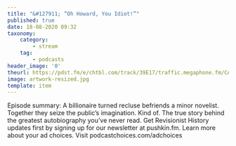 ```yaml
---
title: "&#127911; “Oh Howard, You Idiot!”"
published: true
date: 18-08-2020 09:32
taxonomy:
    category:
        - stream
    tag:
        - podcasts
header_image: '0'
theurl: https://pdst.fm/e/chtbl.com/track/39E17/traffic.megaphone.fm/CAD9505803434.mp3
image: artwork-resized.jpg
template: item
--- 
```

Episode summary: A billionaire turned recluse befriends a minor novelist. Together they seize the public’s imagination. Kind of. The true story behind the greatest autobiography you’ve never read. Get Revisionist History updates first by signing up for our newsletter at pushkin.fm. Learn more about your ad choices. Visit podcastchoices.com/adchoices
